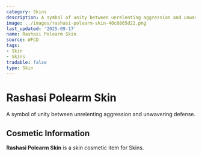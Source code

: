 ```yaml
---
category: Skins
description: A symbol of unity between unrelenting aggression and unwavering defense.
image: ../images/rashasi-polearm-skin-40c0865d22.png
last_updated: '2025-09-17'
name: Rashasi Polearm Skin
source: WFCD
tags:
- Skin
- Skins
tradable: false
type: Skin
---
```


# Rashasi Polearm Skin

A symbol of unity between unrelenting aggression and unwavering defense.

## Cosmetic Information

**Rashasi Polearm Skin** is a skin cosmetic item for Skins.

